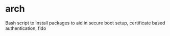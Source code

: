 # arch
Bash script to install packages to aid in secure boot setup, certificate based authentication, fido
